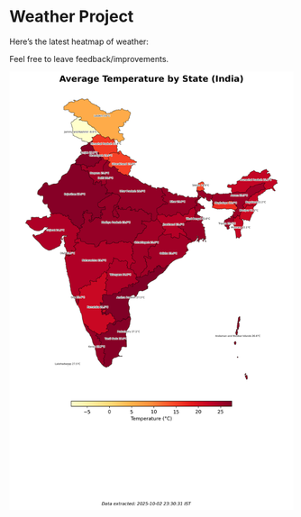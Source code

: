 # Weather Project

Here’s the latest heatmap of weather:

Feel free to leave feedback/improvements.

![India Heatmap](docs/assets/india_heatmap.png?v=DEBDC1)
